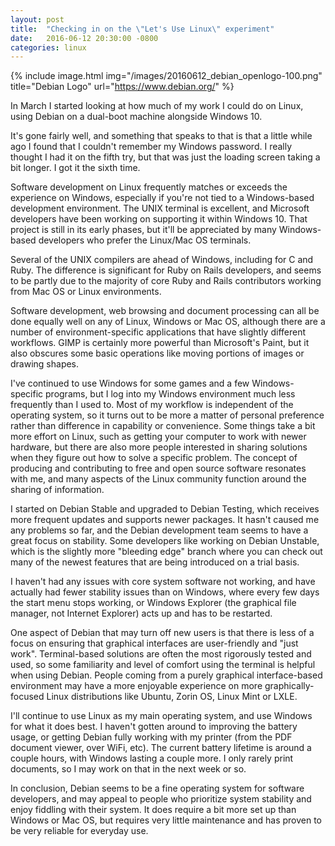 ```yaml
---
layout: post
title:  "Checking in on the \"Let's Use Linux\" experiment"
date:   2016-06-12 20:30:00 -0800
categories: linux
---
```

{% include image.html img="/images/20160612_debian_openlogo-100.png"
  title="Debian Logo"
  url="https://www.debian.org/" %}
<br>

In March I started looking at how much of my work I could do on Linux, using Debian on a dual-boot machine alongside Windows 10.

It's gone fairly well, and something that speaks to that is that a little while ago I found that I couldn't remember my Windows password.  I really thought I had it on the fifth try, but that was just the loading screen taking a bit longer.  I got it the sixth time.

Software development on Linux frequently matches or exceeds the experience on Windows, especially if you're not tied to a Windows-based development environment.  The UNIX terminal is excellent, and Microsoft developers have been working on supporting it within Windows 10.  That project is still in its early phases, but it'll be appreciated by many Windows-based developers who prefer the Linux/Mac OS terminals.

Several of the UNIX compilers are ahead of Windows, including for C and Ruby.  The difference is significant for Ruby on Rails developers, and seems to be partly due to the majority of core Ruby and Rails contributors working from Mac OS or Linux environments.

Software development, web browsing and document processing can all be done equally well on any of Linux, Windows or Mac OS, although there are a number of environment-specific applications that have slightly different workflows.  GIMP is certainly more powerful than Microsoft's Paint, but it also obscures some basic operations like moving portions of images or drawing shapes.

I've continued to use Windows for some games and a few Windows-specific programs, but I log into my Windows environment much less frequently than I used to.  Most of my workflow is independent of the operating system, so it turns out to be more a matter of personal preference rather than difference in capability or convenience.  Some things take a bit more effort on Linux, such as getting your computer to work with newer hardware, but there are also more people interested in sharing solutions when they figure out how to solve a specific problem.  The concept of producing and contributing to free and open source software resonates with me, and many aspects of the Linux community function around the sharing of information.

I started on Debian Stable and upgraded to Debian Testing, which receives more frequent updates and supports newer packages.  It hasn't caused me any problems so far, and the Debian development team seems to have a great focus on stability.  Some developers like working on Debian Unstable, which is the slightly more "bleeding edge" branch where you can check out many of the newest features that are being introduced on a trial basis.

I haven't had any issues with core system software not working, and have actually had fewer stability issues than on Windows, where every few days the start menu stops working, or Windows Explorer (the graphical file manager, not Internet Explorer) acts up and has to be restarted.

One aspect of Debian that may turn off new users is that there is less of a focus on ensuring that graphical interfaces are user-friendly and "just work".  Terminal-based solutions are often the most rigorously tested and used, so some familiarity and level of comfort using the terminal is helpful when using Debian.  People coming from a purely graphical interface-based environment may have a more enjoyable experience on more graphically-focused Linux distributions like Ubuntu, Zorin OS, Linux Mint or LXLE.

I'll continue to use Linux as my main operating system, and use Windows for what it does best.  I haven't gotten around to improving the battery usage, or getting Debian fully working with my printer (from the PDF document viewer, over WiFi, etc).  The current battery lifetime is around a couple hours, with Windows lasting a couple more.  I only rarely print documents, so I may work on that in the next week or so.

In conclusion, Debian seems to be a fine operating system for software developers, and may appeal to people who prioritize system stability and enjoy fiddling with their system.  It does require a bit more set up than Windows or Mac OS, but requires very little maintenance and has proven to be very reliable for everyday use.
